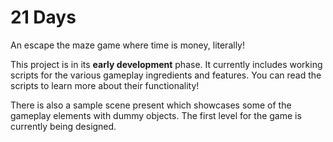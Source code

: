 # 21 Days
An escape the maze game where time is money, literally!

This project is in its **early development** phase. It currently includes working scripts for the various gameplay ingredients and features. You can read the scripts to learn more about their functionality! 

There is also a sample scene present which showcases some of the gameplay elements with dummy objects. The first level for the game is currently being designed.
